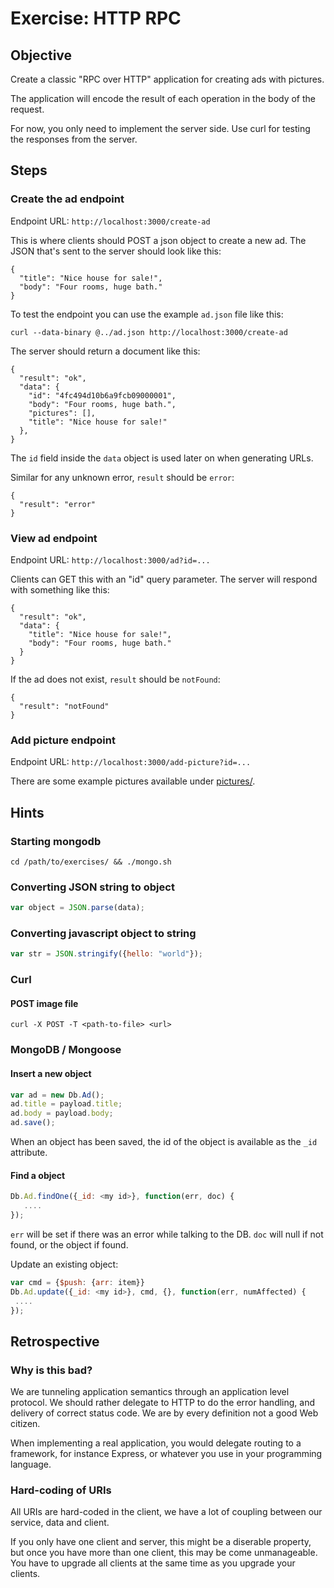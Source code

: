 Exercise: HTTP RPC
==================

Objective
---------

Create a classic "RPC over HTTP" application for creating ads with
pictures.

The application will encode the result of each operation in the body
of the request.

For now, you only need to implement the server side. Use curl for
testing the responses from the server.

Steps
-----

### Create the ad endpoint

Endpoint URL: `http://localhost:3000/create-ad`

This is where clients should POST a json object to create a new ad.
The JSON that's sent to the server should look like this:

~~~ {.json}
{
  "title": "Nice house for sale!",
  "body": "Four rooms, huge bath."
}
~~~

To test the endpoint you can use the example `ad.json` file like this:

    curl --data-binary @../ad.json http://localhost:3000/create-ad

The server should return a document like this:

~~~ {.json}
{
  "result": "ok",
  "data": {
    "id": "4fc494d10b6a9fcb09000001", 
    "body": "Four rooms, huge bath.", 
    "pictures": [], 
    "title": "Nice house for sale!"
  },
}
~~~

The `id` field inside the `data` object is used later on when
generating URLs.

Similar for any unknown error, `result` should be `error`:

~~~ {.json}
{
  "result": "error"
}
~~~

### View ad endpoint

Endpoint URL: `http://localhost:3000/ad?id=...`
 
Clients can GET this with an "id" query parameter. The server will
respond with something like this:

~~~ {.json}
{
  "result": "ok",
  "data": {
    "title": "Nice house for sale!",
    "body": "Four rooms, huge bath."
  }
}
~~~

If the ad does not exist, `result` should be `notFound`:

~~~ {.json}
{
  "result": "notFound"
}
~~~

### Add picture endpoint

Endpoint URL: `http://localhost:3000/add-picture?id=...`

There are some example pictures available under [pictures/](./pictures/).

Hints
-----

### Starting mongodb
	cd /path/to/exercises/ && ./mongo.sh

### Converting JSON string to object

~~~javascript
var object = JSON.parse(data);
~~~

### Converting javascript object to string

~~~javascript
var str = JSON.stringify({hello: "world"});
~~~


### Curl

#### POST image file

    curl -X POST -T <path-to-file> <url>

### MongoDB / Mongoose

#### Insert a new object

~~~javascript
var ad = new Db.Ad();
ad.title = payload.title;
ad.body = payload.body;
ad.save();
~~~

When an object has been saved, the id of the object is available as
the `_id` attribute.

#### Find a object

~~~javascript
Db.Ad.findOne({_id: <my id>}, function(err, doc) {
   ....
});
~~~

`err` will be set if there was an error while talking to the DB. `doc`
will null if not found, or the object if found.

Update an existing object:

~~~javascript
var cmd = {$push: {arr: item}}
Db.Ad.update({_id: <my id>}, cmd, {}, function(err, numAffected) {
 ....
});
~~~

Retrospective
--------------

### Why is this bad?

We are tunneling application semantics through an application level
protocol. We should rather delegate to HTTP to do the error handling,
and delivery of correct status code. We are by every definition not a
good Web citizen.

When implementing a real application, you would delegate routing to a
framework, for instance Express, or whatever you use in your
programming language.

### Hard-coding of URIs

All URIs are hard-coded in the client, we have a lot of coupling
between our service, data and client.

If you only have one client and server, this might be a diserable
property, but once you have more than one client, this may be come
unmanageable. You have to upgrade all clients at the same time as you
upgrade your clients.
